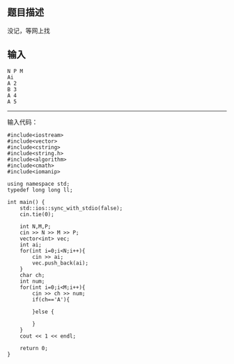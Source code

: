 ## 题目描述

没记，等网上找

## 输入
	N P M
	Ai	
	A 2
	B 3
	A 4
	A 5

----

输入代码：

	#include<iostream>
	#include<vector>
	#include<cstring>
	#include<string.h>
	#include<algorithm>
	#include<cmath>
	#include<iomanip>
	
	using namespace std;
	typedef long long ll;
	
	int main() {
	    std::ios::sync_with_stdio(false);
	    cin.tie(0);
	
	    int N,M,P;
	    cin >> N >> M >> P;
	    vector<int> vec;
	    int ai;
	    for(int i=0;i<N;i++){
	        cin >> ai;
	        vec.push_back(ai);
	    }
	    char ch;
	    int num;
	    for(int i=0;i<M;i++){
	        cin >> ch >> num;
	        if(ch=='A'){
	
	        }else {
	
	        }
	    }
	    cout << 1 << endl;
	
	    return 0;
	}
